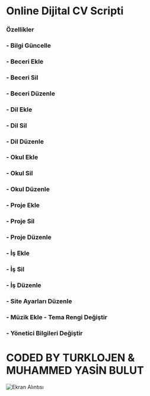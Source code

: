 # Online Dijital CV Scripti 

### Özellikler
### - Bilgi Güncelle
### - Beceri Ekle
### - Beceri Sil
### - Beceri Düzenle
### - Dil Ekle
### - Dil Sil
### - Dil Düzenle
### - Okul Ekle
### - Okul Sil
### - Okul Düzenle
### - Proje Ekle 
### - Proje Sil
### - Proje Düzenle
### - İş Ekle
### - İş Sil
### - İş Düzenle
### - Site Ayarları Düzenle
### - Müzik Ekle - Tema Rengi Değiştir
### - Yönetici Bilgileri Değiştir

# CODED BY TURKLOJEN & MUHAMMED YASİN BULUT

![Ekran Alıntısı](https://user-images.githubusercontent.com/32311900/79169758-ef17df00-7df5-11ea-8772-27c5ca8aac7c.JPG)


